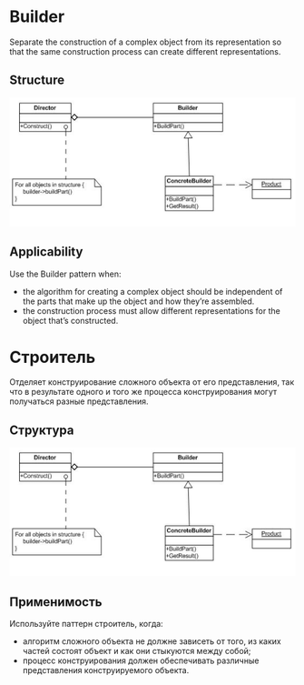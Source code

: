 Builder
=======
Separate the construction of a complex object from its representation so that the same construction process can create different representations.

Structure
---------
<img src="image.png" />

Applicability
-------------
Use the Builder pattern when:
* the algorithm for creating a complex object should be independent of the parts that make up the object and how they’re assembled.
* the construction process must allow different representations for the object that’s constructed.

Строитель
=========
Отделяет конструирование сложного объекта от его представления, так что в результате одного и того же процесса конструирования могут получаться разные представления.

Структура
---------
<img src="image.png" />

Применимость
------------
Используйте паттерн строитель, когда:
* алгоритм сложного объекта не должне зависеть от того, из каких частей состоят объект и как они стыкуются между собой;
* процесс конструирования должен обеспечивать различные представления конструируемого объекта.
